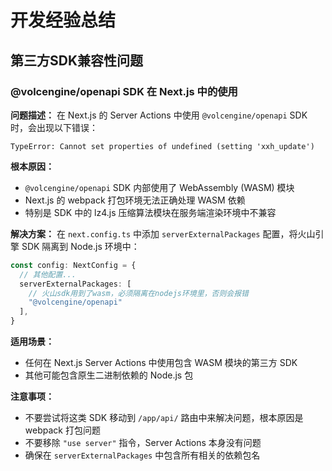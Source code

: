 # 开发经验总结

## 第三方SDK兼容性问题

### @volcengine/openapi SDK 在 Next.js 中的使用

**问题描述：**
在 Next.js 的 Server Actions 中使用 `@volcengine/openapi` SDK 时，会出现以下错误：
```
TypeError: Cannot set properties of undefined (setting 'xxh_update')
```

**根本原因：**
- `@volcengine/openapi` SDK 内部使用了 WebAssembly (WASM) 模块
- Next.js 的 webpack 打包环境无法正确处理 WASM 依赖
- 特别是 SDK 中的 lz4.js 压缩算法模块在服务端渲染环境中不兼容

**解决方案：**
在 `next.config.ts` 中添加 `serverExternalPackages` 配置，将火山引擎 SDK 隔离到 Node.js 环境中：

```typescript
const config: NextConfig = {
  // 其他配置...
  serverExternalPackages: [
    // 火山sdk用到了wasm，必须隔离在nodejs环境里，否则会报错
    "@volcengine/openapi"
  ],
}
```

**适用场景：**
- 任何在 Next.js Server Actions 中使用包含 WASM 模块的第三方 SDK
- 其他可能包含原生二进制依赖的 Node.js 包

**注意事项：**
- 不要尝试将这类 SDK 移动到 `/app/api/` 路由中来解决问题，根本原因是 webpack 打包问题
- 不要移除 `"use server"` 指令，Server Actions 本身没有问题
- 确保在 `serverExternalPackages` 中包含所有相关的依赖包名